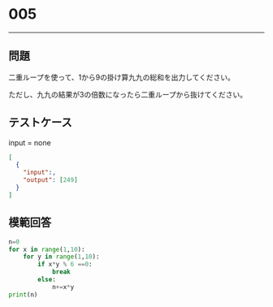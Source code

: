 
# 005

---

## 問題

二重ループを使って、1から9の掛け算九九の総和を出力してください。

ただし、九九の結果が3の倍数になったら二重ループから抜けてください。

## テストケース

input = none

```json
[
  {
    "input":,
    "output": [249]
  }
]
```

## 模範回答

```python
n=0
for x in range(1,10):
    for y in range(1,10):
        if x*y % 6 ==0:
            break
        else:
            n+=x*y
print(n)
```
